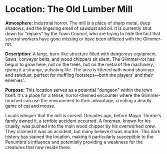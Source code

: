 # Location: The Old Lumber Mill

**Atmosphere:** Industrial horror. The mill is a place of sharp metal, deep shadows, and the lingering smell of sawdust and oil. It is currently shut down for "repairs" by the Town Council, who are trying to hide the fact that several workers have gone missing or have been afflicted with the Glimmer-rot.

**Description:** A large, barn-like structure filled with dangerous equipment. Saws, conveyor belts, and wood chippers sit silent. The Glimmer-rot has begun to grow here, not on the trees, but on the metal of the machinery, giving it a strange, pulsating life. The area is littered with wood shavings and sawdust, perfect for muffling footsteps—both the players' and their enemies'.

**Purpose:**
This location serves as a potential "dungeon" within the town itself. It's a place for a tense, horror-themed encounter where the Glimmer-touched can use the environment to their advantage, creating a deadly game of cat and mouse.

Locals whisper that the mill is cursed. Decades ago, before Mayor Thorne's family owned it, a terrible accident occurred. A foreman, known for his cruelty, was pushed into the main wood chipper by his overworked crew. They claimed it was an accident, but many believe it was murder. This dark history has stained the location, making it particularly susceptible to the Penumbra's influence and potentially providing a weakness for the creatures that now reside there.
